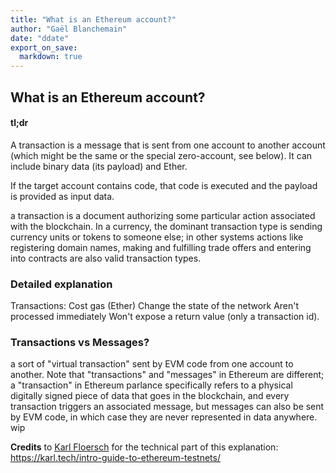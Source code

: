 ```yaml
---
title: "What is an Ethereum account?"
author: "Gaël Blanchemain"
date: "ddate"
export_on_save:
  markdown: true
---
```

## What is an Ethereum account?
  
  
#### tl;dr

A transaction is a message that is sent from one account to another account (which might be the same or the special zero-account, see below). It can include binary data (its payload) and Ether.

If the target account contains code, that code is executed and the payload is provided as input data.

a transaction is a document authorizing some particular action associated with the blockchain. In a currency, the dominant transaction type is sending currency units or tokens to someone else; in other systems actions like registering domain names, making and fulfilling trade offers and entering into contracts are also valid transaction types.
  
### Detailed explanation
  

  Transactions:
Cost gas (Ether)
Change the state of the network
Aren't processed immediately
Won't expose a return value (only a transaction id).
  
### Transactions vs Messages?
  a sort of "virtual transaction" sent by EVM code from one account to another. Note that "transactions" and "messages" in Ethereum are different; a "transaction" in Ethereum parlance specifically refers to a physical digitally signed piece of data that goes in the blockchain, and every transaction triggers an associated message, but messages can also be sent by EVM code, in which case they are never represented in data anywhere.
wip
  
**Credits**  to [Karl Floersch](https://karl.tech ) for the technical part of this explanation: https://karl.tech/intro-guide-to-ethereum-testnets/